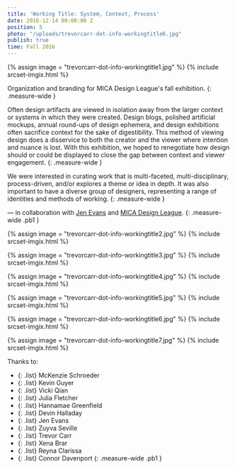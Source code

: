 ```yaml
---
title: 'Working Title: System, Context, Process'
date: 2016-12-14 00:00:00 Z
position: 5
photo: "/uploads/trevorcarr-dot-info-workingtitle6.jpg"
publish: true
time: Fall 2016
---
```


{% assign image = "trevorcarr-dot-info-workingtitle1.jpg" %}
{% include srcset-imgix.html %}

Organization and branding for MICA Design League's fall exhibition.
{: .measure-wide }

Often design artifacts are viewed in isolation away from the larger context or systems in which they were created. Design blogs, polished artificial mockups, annual round-ups of design ephemera, and design exhibitions often sacrifice context for the sake of digestibility. This method of viewing design does a disservice to both the creator and the viewer where intention and nuance is lost. With this exhibition, we hoped to renegotiate how design should or could be displayed to close the gap between context and viewer engagement.
{: .measure-wide }

We were interested in curating work that is multi-faceted, multi-disciplinary, process-driven, and/or explores a theme or idea in depth. It was also important to have a diverse group of designers, representing a range of identities and methods of working.
{: .measure-wide }

— in collaboration with <span class="link dim out">[Jen Evans](https://jenevans.work//)</span> and <span class="link dim out">[MICA Design League](https://www.instagram.com/mica_designleague)</span>.
{: .measure-wide .pb1 }

{% assign image = "trevorcarr-dot-info-workingtitle2.jpg" %}
{% include srcset-imgix.html %}

{% assign image = "trevorcarr-dot-info-workingtitle3.jpg" %}
{% include srcset-imgix.html %}

{% assign image = "trevorcarr-dot-info-workingtitle4.jpg" %}
{% include srcset-imgix.html %}

{% assign image = "trevorcarr-dot-info-workingtitle5.jpg" %}
{% include srcset-imgix.html %}

{% assign image = "trevorcarr-dot-info-workingtitle6.jpg" %}
{% include srcset-imgix.html %}

{% assign image = "trevorcarr-dot-info-workingtitle7.jpg" %}
{% include srcset-imgix.html %}

Thanks to:
- {: .list} McKenzie Schroeder
- {: .list} Kevin Guyer
- {: .list} Vicki Qian
- {: .list} Julia Fletcher
- {: .list} Hannamae Greenfield
- {: .list} Devin Halladay
- {: .list} Jen Evans
- {: .list} Zuyva Seville
- {: .list} Trevor Carr
- {: .list} Xena Brar
- {: .list} Reyna Clarissa
- {: .list} Connor Davenport
{: .measure-wide .pb1 }
